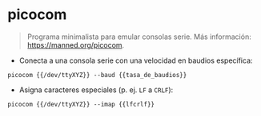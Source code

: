 # picocom

> Programa minimalista para emular consolas serie.
> Más información: <https://manned.org/picocom>.

- Conecta a una consola serie con una velocidad en baudios específica:

`picocom {{/dev/ttyXYZ}} --baud {{tasa_de_baudios}}`

- Asigna caracteres especiales (p. ej. `LF` a `CRLF`):

`picocom {{/dev/ttyXYZ}} --imap {{lfcrlf}}`
